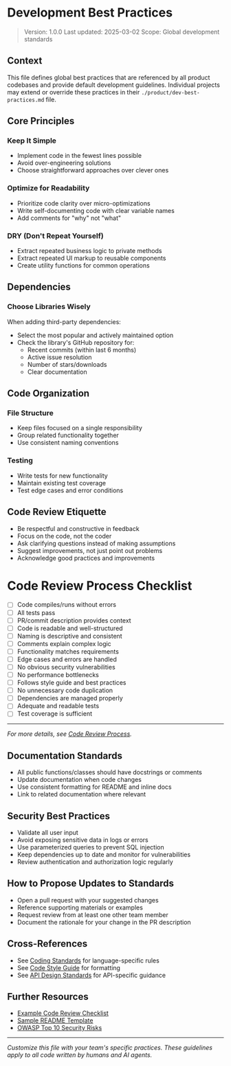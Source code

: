 # Development Best Practices

> Version: 1.0.0
> Last updated: 2025-03-02
> Scope: Global development standards

## Context

This file defines global best practices that are referenced by all product codebases and provide default development guidelines. Individual projects may extend or override these practices in their `./product/dev-best-practices.md` file.

## Core Principles

### Keep It Simple
- Implement code in the fewest lines possible
- Avoid over-engineering solutions
- Choose straightforward approaches over clever ones

### Optimize for Readability
- Prioritize code clarity over micro-optimizations
- Write self-documenting code with clear variable names
- Add comments for "why" not "what"

### DRY (Don't Repeat Yourself)
- Extract repeated business logic to private methods
- Extract repeated UI markup to reusable components
- Create utility functions for common operations

## Dependencies

### Choose Libraries Wisely
When adding third-party dependencies:
- Select the most popular and actively maintained option
- Check the library's GitHub repository for:
  - Recent commits (within last 6 months)
  - Active issue resolution
  - Number of stars/downloads
  - Clear documentation

## Code Organization

### File Structure
- Keep files focused on a single responsibility
- Group related functionality together
- Use consistent naming conventions

### Testing
- Write tests for new functionality
- Maintain existing test coverage
- Test edge cases and error conditions

## Code Review Etiquette
- Be respectful and constructive in feedback
- Focus on the code, not the coder
- Ask clarifying questions instead of making assumptions
- Suggest improvements, not just point out problems
- Acknowledge good practices and improvements

# Code Review Process Checklist
- [ ] Code compiles/runs without errors
- [ ] All tests pass
- [ ] PR/commit description provides context
- [ ] Code is readable and well-structured
- [ ] Naming is descriptive and consistent
- [ ] Comments explain complex logic
- [ ] Functionality matches requirements
- [ ] Edge cases and errors are handled
- [ ] No obvious security vulnerabilities
- [ ] No performance bottlenecks
- [ ] Follows style guide and best practices
- [ ] No unnecessary code duplication
- [ ] Dependencies are managed properly
- [ ] Adequate and readable tests
- [ ] Test coverage is sufficient

---

*For more details, see [Code Review Process](../process/code-review.md).*

## Documentation Standards
- All public functions/classes should have docstrings or comments
- Update documentation when code changes
- Use consistent formatting for README and inline docs
- Link to related documentation where relevant

## Security Best Practices
- Validate all user input
- Avoid exposing sensitive data in logs or errors
- Use parameterized queries to prevent SQL injection
- Keep dependencies up to date and monitor for vulnerabilities
- Review authentication and authorization logic regularly

## How to Propose Updates to Standards
- Open a pull request with your suggested changes
- Reference supporting materials or examples
- Request review from at least one other team member
- Document the rationale for your change in the PR description

## Cross-References
- See [Coding Standards](./coding-standards.md) for language-specific rules
- See [Code Style Guide](./code-style.md) for formatting
- See [API Design Standards](./api-design.md) for API-specific guidance

## Further Resources
- [Example Code Review Checklist](../process/code-review.md)
- [Sample README Template](https://github.com/sindresorhus/awesome-readme)
- [OWASP Top 10 Security Risks](https://owasp.org/www-project-top-ten/)

---

*Customize this file with your team's specific practices. These guidelines apply to all code written by humans and AI agents.*

